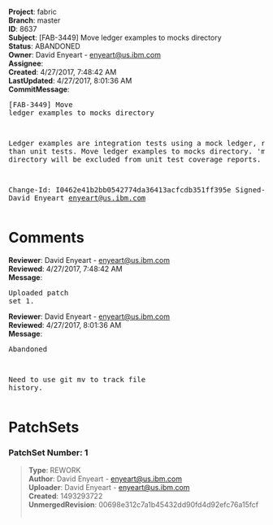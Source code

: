 <strong>Project</strong>: fabric<br><strong>Branch</strong>: master<br><strong>ID</strong>: 8637<br><strong>Subject</strong>: [FAB-3449] Move ledger examples to mocks directory<br><strong>Status</strong>: ABANDONED<br><strong>Owner</strong>: David Enyeart - enyeart@us.ibm.com<br><strong>Assignee</strong>:<br><strong>Created</strong>: 4/27/2017, 7:48:42 AM<br><strong>LastUpdated</strong>: 4/27/2017, 8:01:36 AM<br><strong>CommitMessage</strong>:<br><pre>[FAB-3449] Move ledger examples to mocks directory

Ledger examples are integration tests using
a mock ledger, rather than unit tests.
Move ledger examples to mocks directory.
'mocks' directory will be excluded from unit
test coverage reports.

Change-Id: I0462e41b2bb0542774da36413acfcdb351ff395e
Signed-off-by: David Enyeart <enyeart@us.ibm.com>
</pre><h1>Comments</h1><strong>Reviewer</strong>: David Enyeart - enyeart@us.ibm.com<br><strong>Reviewed</strong>: 4/27/2017, 7:48:42 AM<br><strong>Message</strong>: <pre>Uploaded patch set 1.</pre><strong>Reviewer</strong>: David Enyeart - enyeart@us.ibm.com<br><strong>Reviewed</strong>: 4/27/2017, 8:01:36 AM<br><strong>Message</strong>: <pre>Abandoned

Need to use git mv to track file history.</pre><h1>PatchSets</h1><h3>PatchSet Number: 1</h3><blockquote><strong>Type</strong>: REWORK<br><strong>Author</strong>: David Enyeart - enyeart@us.ibm.com<br><strong>Uploader</strong>: David Enyeart - enyeart@us.ibm.com<br><strong>Created</strong>: 1493293722<br><strong>UnmergedRevision</strong>: 00698e312c7a1b45432dd90fd4d92efc76a15fcf<br><br></blockquote>